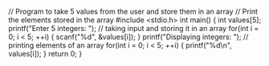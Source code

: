 // Program to take 5 values from the user and store them in an array
// Print the elements stored in the array
#include <stdio.h>
int main() {
  int values[5];
  printf("Enter 5 integers: ");
  // taking input and storing it in an array
  for(int i = 0; i < 5; ++i) {
     scanf("%d", &values[i]);
  }
  printf("Displaying integers: ");
  // printing elements of an array
  for(int i = 0; i < 5; ++i) {
     printf("%d\n", values[i]);
  }
  return 0;
}

